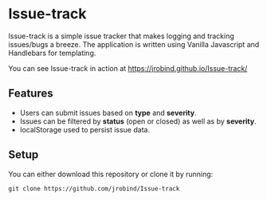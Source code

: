 # Issue-track 

Issue-track is a simple issue tracker that makes logging and tracking issues/bugs a breeze. The application is written using Vanilla Javascript and Handlebars for templating.

You can see Issue-track in action at https://jrobind.github.io/Issue-track/  
  

## Features

* Users can submit issues based on __type__ and __severity__.
* Issues can be filtered by __status__ (open or closed) as well as by __severity__.
* localStorage used to persist issue data.

## Setup

You can either download this repository or clone it by running:
```
git clone https://github.com/jrobind/Issue-track
```
